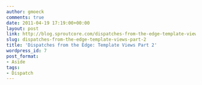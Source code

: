 ```yaml
---
author: gmoeck
comments: true
date: 2011-04-19 17:19:00+00:00
layout: post
link: http://blog.sproutcore.com/dispatches-from-the-edge-template-views-part-2/
slug: dispatches-from-the-edge-template-views-part-2
title: 'Dispatches from the Edge: Template Views Part 2'
wordpress_id: 7
post_format:
- Aside
tags:
- Dispatch
---
```


